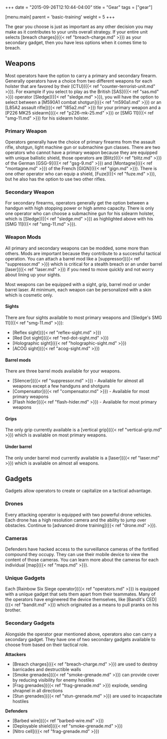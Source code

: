 +++
date = "2015-09-26T12:10:44-04:00"
title = "Gear"
tags = ["gear"]

[menu.main]
  parent = 'basic-training'
  weight = 5
+++

The gear you choose is just as important as any other decision you may make as it contributes to your units overall strategy. If your entire unit selects [breach charges]({{< ref "breach-charge.md" >}}) as your secondary gadget, then you have less options when it comes time to breach.

## Weapons

Most operators have the option to carry a primary and secondary firearm. Generally operators have a choice from two different weapons for each holster that are favored by their [CTU]({{< ref "counter-terrorist-unit.md" >}}). For example if you select to play as the British [SAS]({{< ref "sas.md" >}}) operator [Sledge]({{< ref "sledge.md" >}}), you will have the option to select between a [M590A1 combat shotgun]({{< ref "m590a1.md" >}}) or an [L85A2 assault rifle]({{< ref "l85a2.md" >}}) for your primary weapon and a [P226 MK25 sidearm]({{< ref "p226-mk-25.md" >}}) or [SMG 11]({{< ref "smg-11.md" >}}) for his sidearm holster.

### Primary Weapon

Operators generally have the choice of primary firearms from the assault rifle, shotgun, light machine gun or submachine gun classes. There are two operators who cannot have a primary weapon because they are equipped with unique ballistic shield, those operators are [Blitz]({{< ref "blitz.md" >}}) of the German [GSG-9]({{< ref "gsg-9.md" >}}) and [Montagne]({{< ref "montagne.md" >}}) of the French [GIGN]({{< ref "gign.md" >}}). There is one other operator who can equip a shield, [Fuze]({{< ref "fuze.md" >}}), but he also has the option to use two other rifles.

### Secondary Weapon

For secondary firearms, operators generally get the option between a handgun with high stopping power or high ammo capacity. There is only one operator who can choose a submachine gun for his sidearm holster, which is [Sledge]({{< ref "sledge.md" >}}) as highlighted above with his [SMG 11]({{< ref "smg-11.md" >}}).

### Weapon Mods

All primary and secondary weapons can be modded, some more than others. Mods are important because they contribute to a successful tactical operation. You can attach a barrel mod like a [suppressor]({{< ref "suppressor.md" >}}) which is critical for a stealth breach or an under barrel [laser]({{< ref "laser.md" >}}) if you need to move quickly and not worry about lining up your sights.

Most weapons can be equipped with a sight, grip, barrel mod or under barrel laser. At minimum, each weapon can be personalized with a skin which is cosmetic only.

#### Sights

There are four sights available to most primary weapons and [Sledge's SMG 11]({{< ref "smg-11.md" >}}):

* [Reflex sight]({{< ref "reflex-sight.md" >}})
* [Red Dot sight]({{< ref "red-dot-sight.md" >}})
* [Holographic sight]({{< ref "holographic-sight.md" >}})
* [ACOG sight]({{< ref "acog-sight.md" >}})

#### Barrel mods

There are three barrel mods available for your weapons.

* [Silencer]({{< ref "suppressor.md" >}}) - Available for almost all weapons except a few handguns and shotguns
* [Compensator]({{< ref "compensator.md" >}}) - Available for most primary weapons
* [Flash hider]({{< ref "flash-hider.md" >}}) - Available for most primary weapons

#### Grips

The only grip currently available is a [vertical grip]({{< ref "vertical-grip.md" >}}) which is available on most primary weapons.

#### Under barrel

The only under barrel mod currently available is a [laser]({{< ref "laser.md" >}}) which is available on almost all weapons.

## Gadgets

Gadgets allow operators to create or capitalize on a tactical advantage.

### Drones

Every attacking operator is equipped with two powerful drone vehicles. Each drone has a high resolution camera and the ability to jump over obstacles. Continue to [advanced drone training]({{< ref "drone.md" >}}).

### Cameras

Defenders have hacked access to the surveillance cameras of the fortified compound they occupy. They can use their mobile device to view the content of those cameras. You can learn more about the cameras for each individual [map]({{< ref "maps.md" >}}).

### Unique Gadgets

Each [Rainbow Six Siege operator]({{< ref "operators.md" >}}) is equipped with a unique gadget that sets them apart from their teammates. Many of the operators have engineered the device themselves, like [Bandit's CED]({{< ref "bandit.md" >}}) which originated as a means to pull pranks on his brother.

### Secondary Gadgets

Alongside the operator gear mentioned above, operators also can carry a secondary gadget. They have one of two secondary gadgets available to choose from based on their tactical role.

**Attackers**

* [Breach charges]({{< ref "breach-charge.md" >}}) are used to destroy barricades and destructible walls
* [Smoke grenades]({{< ref "smoke-grenade.md" >}}) can provide cover by reducing visibility for enemy hostiles
* [Frag grenades]({{< ref "frag-grenade.md" >}}) explode, sending shrapnel in all directions
* [Stun grenades]({{< ref "stun-grenade.md" >}}) are used to incapacitate hostiles

**Defenders**

* [Barbed wire]({{< ref "barbed-wire.md" >}})
* [Deployable shield]({{< ref "smoke-grenade.md" >}})
* [Nitro cell]({{< ref "frag-grenade.md" >}})
